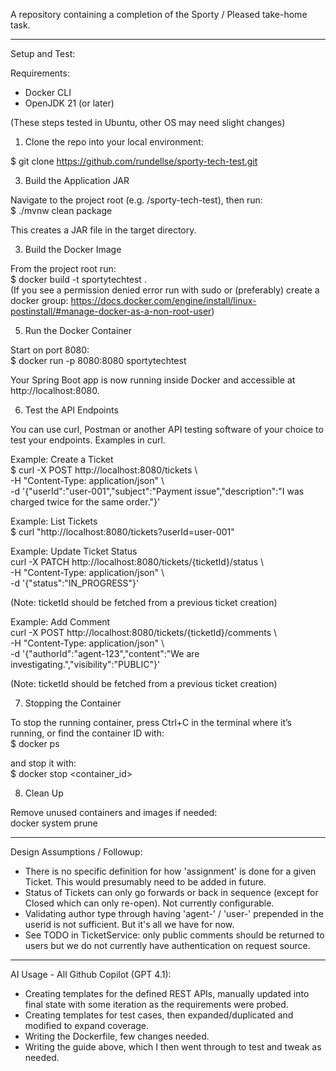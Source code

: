 A repository containing a completion of the Sporty / Pleased take-home task.

---
Setup and Test:

Requirements:
 - Docker CLI  
 - OpenJDK 21 (or later)

(These steps tested in Ubuntu, other OS may need slight changes)  
1. Clone the repo into your local environment:
   
$ git clone https://github.com/rundellse/sporty-tech-test.git

3. Build the Application JAR
   
Navigate to the project root (e.g. /sporty-tech-test), then run:  
$ ./mvnw clean package

This creates a JAR file in the target directory.

3. Build the Docker Image
   
From the project root run:  
$ docker build -t sportytechtest .  
(If you see a permission denied error run with sudo or (preferably) create a docker group: https://docs.docker.com/engine/install/linux-postinstall/#manage-docker-as-a-non-root-user)

5. Run the Docker Container
   
Start on port 8080:  
$ docker run -p 8080:8080 sportytechtest

Your Spring Boot app is now running inside Docker and accessible at http://localhost:8080.

6. Test the API Endpoints
   
You can use curl, Postman or another API testing software of your choice to test your endpoints. Examples in curl.

Example: Create a Ticket  
$ curl -X POST http://localhost:8080/tickets \  
    -H "Content-Type: application/json" \  
    -d '{"userId":"user-001","subject":"Payment issue","description":"I was charged twice for the same order."}'  

Example: List Tickets  
$ curl "http://localhost:8080/tickets?userId=user-001"

Example: Update Ticket Status  
curl -X PATCH http://localhost:8080/tickets/{ticketId}/status \  
  -H "Content-Type: application/json" \  
  -d '{"status":"IN_PROGRESS"}'  
  
(Note: ticketId should be fetched from a previous ticket creation)

Example: Add Comment  
curl -X POST http://localhost:8080/tickets/{ticketId}/comments \  
  -H "Content-Type: application/json" \  
  -d '{"authorId":"agent-123","content":"We are investigating.","visibility":"PUBLIC"}'  
  
(Note: ticketId should be fetched from a previous ticket creation)  

7. Stopping the Container
   
To stop the running container, press Ctrl+C in the terminal where it’s running, or find the container ID with:  
$ docker ps

and stop it with:  
$ docker stop <container_id>  

8. Clean Up
   
Remove unused containers and images if needed:  
docker system prune

---
Design Assumptions / Followup:  
 - There is no specific definition for how 'assignment' is done for a given Ticket. This would presumably need to be added in future.
 - Status of Tickets can only go forwards or back in sequence (except for Closed which can only re-open). Not currently configurable.
 - Validating author type through having 'agent-' / 'user-' prepended in the userid is not sufficient. But it's all we have for now.
 - See TODO in TicketService: only public comments should be returned to users but we do not currently have authentication on request source.

---
AI Usage - All Github Copilot (GPT 4.1):  
 - Creating templates for the defined REST APIs, manually updated into final state with some iteration as the requirements were probed.
 - Creating templates for test cases, then expanded/duplicated and modified to expand coverage.
 - Writing the Dockerfile, few changes needed.
 - Writing the guide above, which I then went through to test and tweak as needed.
